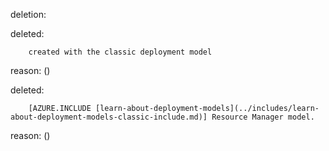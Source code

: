 deletion:

deleted:

		created with the classic deployment model

reason: ()

deleted:

		[AZURE.INCLUDE [learn-about-deployment-models](../includes/learn-about-deployment-models-classic-include.md)] Resource Manager model.

reason: ()

